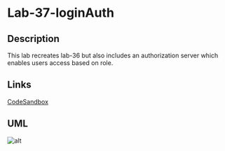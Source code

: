 # Lab-37-loginAuth

## Description
This lab recreates lab-36 but also includes an authorization server which enables users access based on role.

## Links
[CodeSandbox](https://codesandbox.io/embed/lrvr83vpwm?fontsize=14)

## UML
![alt]()
